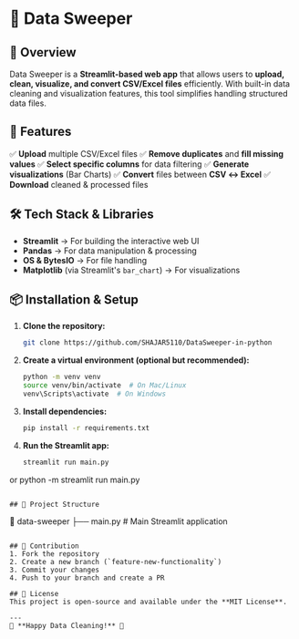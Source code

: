 # 📀 Data Sweeper

## 🚀 Overview
Data Sweeper is a **Streamlit-based web app** that allows users to **upload, clean, visualize, and convert CSV/Excel files** efficiently. With built-in data cleaning and visualization features, this tool simplifies handling structured data files.

## 🎯 Features
✅ **Upload** multiple CSV/Excel files
✅ **Remove duplicates** and **fill missing values**
✅ **Select specific columns** for data filtering
✅ **Generate visualizations** (Bar Charts)
✅ **Convert** files between **CSV ↔ Excel**
✅ **Download** cleaned & processed files

## 🛠️ Tech Stack & Libraries
- **Streamlit** → For building the interactive web UI
- **Pandas** → For data manipulation & processing
- **OS & BytesIO** → For file handling
- **Matplotlib** (via Streamlit's `bar_chart`) → For visualizations

## 📦 Installation & Setup
1. **Clone the repository:**
   ```bash
   git clone https://github.com/SHAJAR5110/DataSweeper-in-python
   ```
2. **Create a virtual environment (optional but recommended):**
   ```bash
   python -m venv venv
   source venv/bin/activate  # On Mac/Linux
   venv\Scripts\activate  # On Windows
   ```
3. **Install dependencies:**
   ```bash
   pip install -r requirements.txt
   ```
4. **Run the Streamlit app:**
   ```bash
   streamlit run main.py
or
   python -m streamlit run main.py
   ```

## 📂 Project Structure
```
📂 data-sweeper
├── main.py                # Main Streamlit application

```

## 🤝 Contribution
1. Fork the repository
2. Create a new branch (`feature-new-functionality`)
3. Commit your changes
4. Push to your branch and create a PR

## 📜 License
This project is open-source and available under the **MIT License**.

---
🎉 **Happy Data Cleaning!** 🚀

